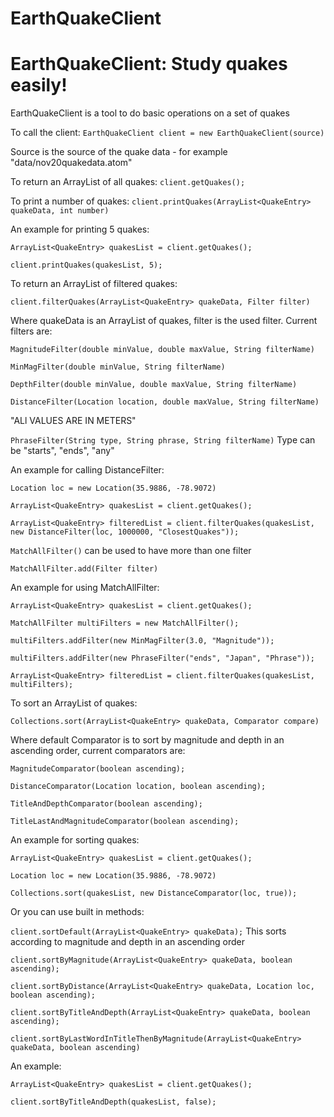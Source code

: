 # EarthQuakeClient
# EarthQuakeClient: Study quakes easily!

EarthQuakeClient is a tool to do basic operations on a set of quakes

To call the client:
`EarthQuakeClient client = new EarthQuakeClient(source)`

Source is the source of the quake data - for example "data/nov20quakedata.atom"

To return an ArrayList of all quakes:
`client.getQuakes();`

To print a number of quakes:
`client.printQuakes(ArrayList<QuakeEntry> quakeData, int number)`

An example for printing 5 quakes:

`ArrayList<QuakeEntry> quakesList = client.getQuakes();`

`client.printQuakes(quakesList, 5);`

To return an ArrayList of filtered quakes:

`client.filterQuakes(ArrayList<QuakeEntry> quakeData, Filter filter)`

Where quakeData is an ArrayList of quakes, filter is the used filter. Current filters are:

`MagnitudeFilter(double minValue, double maxValue, String filterName)`

`MinMagFilter(double minValue, String filterName)`

`DepthFilter(double minValue, double maxValue, String filterName)`

`DistanceFilter(Location location, double maxValue, String filterName)`

"ALl VALUES ARE IN METERS"

`PhraseFilter(String type, String phrase, String filterName)` Type can be "starts", "ends", "any"

An example for calling DistanceFilter:

`Location loc = new Location(35.9886, -78.9072)`

`ArrayList<QuakeEntry> quakesList = client.getQuakes();`

`ArrayList<QuakeEntry> filteredList = client.filterQuakes(quakesList, new DistanceFilter(loc, 1000000, "ClosestQuakes"));`


`MatchAllFilter()` can be used to have more than one filter

`MatchAllFilter.add(Filter filter)`

An example for using MatchAllFilter:

`ArrayList<QuakeEntry> quakesList = client.getQuakes();`

`MatchAllFilter multiFilters = new MatchAllFilter();`

`multiFilters.addFilter(new MinMagFilter(3.0, "Magnitude"));`

`multiFilters.addFilter(new PhraseFilter("ends", "Japan", "Phrase"));`

`ArrayList<QuakeEntry> filteredList = client.filterQuakes(quakesList, multiFilters);`

To sort an ArrayList of quakes:

`Collections.sort(ArrayList<QuakeEntry> quakeData, Comparator compare)`

Where default Comparator is to sort by magnitude and depth in an ascending order, current comparators are:

`MagnitudeComparator(boolean ascending);`

`DistanceComparator(Location location, boolean ascending);`

`TitleAndDepthComparator(boolean ascending);`

`TitleLastAndMagnitudeComparator(boolean ascending);`

An example for sorting quakes:

`ArrayList<QuakeEntry> quakesList = client.getQuakes();`

`Location loc = new Location(35.9886, -78.9072)`

`Collections.sort(quakesList, new DistanceComparator(loc, true));`

Or you can use built in methods:

`client.sortDefault(ArrayList<QuakeEntry> quakeData);` This sorts according to magnitude and depth in an ascending order

`client.sortByMagnitude(ArrayList<QuakeEntry> quakeData, boolean ascending);`

`client.sortByDistance(ArrayList<QuakeEntry> quakeData, Location loc, boolean ascending);`

`client.sortByTitleAndDepth(ArrayList<QuakeEntry> quakeData, boolean ascending);`

`client.sortByLastWordInTitleThenByMagnitude(ArrayList<QuakeEntry> quakeData, boolean ascending)`

An example:

`ArrayList<QuakeEntry> quakesList = client.getQuakes();`

`client.sortByTitleAndDepth(quakesList, false);`
